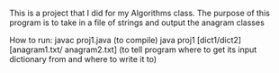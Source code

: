This is a project that I did for my Algorithms class.
The purpose of this program is to take in a file of strings and output the anagram classes

How to run:
javac proj1.java (to compile)
java proj1 [dict1/dict2] [anagram1.txt/ anagram2.txt] (to tell program where to get its input dictionary from and where to write it to)
